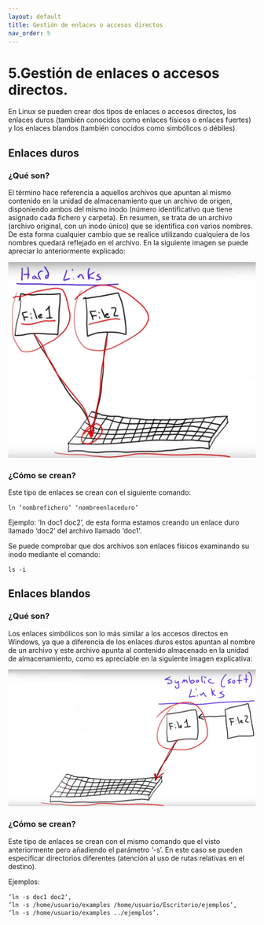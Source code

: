 ```yaml
---
layout: default
title: Gestión de enlaces o accesos directos
nav_order: 5
---
```


# 5.Gestión de enlaces o accesos directos.

En Linux se pueden crear dos tipos de enlaces o accesos directos, los enlaces duros (también conocidos como enlaces físicos o enlaces fuertes) y los enlaces blandos (también conocidos como simbólicos o débiles).

## Enlaces duros

### ¿Qué son?

El término hace referencia a aquellos archivos que apuntan al mismo contenido en la unidad de almacenamiento que un archivo de origen, disponiendo ambos del mismo inodo (número identificativo que tiene asignado cada fichero y carpeta). 
En resumen, se trata de un archivo (archivo original, con un inodo único) que se identifica con varios nombres. De esta forma cualquier cambio que se realice utilizando cualquiera de los nombres quedará reflejado en el archivo.
En la siguiente imagen se puede apreciar lo anteriormente explicado:
  
  ![](assets/img/1.jpg)
  
### ¿Cómo se crean? 

Este tipo de enlaces se crean con el siguiente comando:

	ln ‘nombrefichero’ ‘nombreenlaceduro’ 

Ejemplo: ‘ln doc1 doc2’, de esta forma estamos creando un enlace duro llamado ‘doc2’ del archivo llamado ‘doc1’. 

Se puede comprobar que dos archivos son enlaces físicos examinando su inodo mediante el comando:

	ls -i

## Enlaces blandos

### ¿Qué son?

Los enlaces simbólicos son lo más similar a los accesos directos en Windows, ya que a diferencia de los enlaces duros estos apuntan al nombre de un archivo y este archivo apunta al contenido almacenado en la unidad de almacenamiento, como es apreciable en la siguiente imagen explicativa:  
  
  ![](assets/img/2.jpg)
    
###   ¿Cómo se crean? 

Este tipo de enlaces se crean con el mismo comando que el visto anteriormente pero añadiendo el parámetro ‘-s’. En este caso se pueden especificar directorios diferentes (atención al uso de rutas relativas en el destino).

Ejemplos: 

	‘ln -s doc1 doc2’, 
	‘ln -s /home/usuario/examples /home/usuario/Escritorio/ejemplos’, 
	‘ln -s /home/usuario/examples ../ejemplos’.
